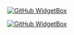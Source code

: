 [![GitHub WidgetBox](https://github-widgetbox.vercel.app/api/profile?username=Frmonako&data=followers,repositories,stars,commits)](https://github.com/sponsors/frmonako)

[![GitHub WidgetBox](https://github-widgetbox.vercel.app/api/skills?languages=js,php,python,html,css,mysql,lua)](https://github.com/sponsors/frmonako)
